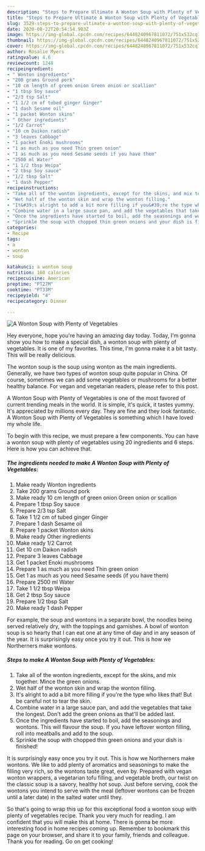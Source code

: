 ```yaml
---
description: "Steps to Prepare Ultimate A Wonton Soup with Plenty of Vegetables"
title: "Steps to Prepare Ultimate A Wonton Soup with Plenty of Vegetables"
slug: 3529-steps-to-prepare-ultimate-a-wonton-soup-with-plenty-of-vegetables
date: 2020-08-22T20:54:54.903Z
image: https://img-global.cpcdn.com/recipes/6448240967811072/751x532cq70/a-wonton-soup-with-plenty-of-vegetables-recipe-main-photo.jpg
thumbnail: https://img-global.cpcdn.com/recipes/6448240967811072/751x532cq70/a-wonton-soup-with-plenty-of-vegetables-recipe-main-photo.jpg
cover: https://img-global.cpcdn.com/recipes/6448240967811072/751x532cq70/a-wonton-soup-with-plenty-of-vegetables-recipe-main-photo.jpg
author: Rosalie Myers
ratingvalue: 4.6
reviewcount: 1248
recipeingredient:
- " Wonton ingredients"
- "200 grams Ground pork"
- "10 cm length of green onion Green onion or scallion"
- "1 tbsp Soy sauce"
- "2/3 tsp Salt"
- "1 1/2 cm of tubed ginger Ginger"
- "1 dash Sesame oil"
- "1 packet Wonton skins"
- " Other ingredients"
- "1/2 Carrot"
- "10 cm Daikon radish"
- "3 leaves Cabbage"
- "1 packet Enoki mushrooms"
- "1 as much as you need Thin green onion"
- "1 as much as you need Sesame seeds if you have them"
- "2500 ml Water"
- "1 1/2 tbsp Weipa"
- "2 tbsp Soy sauce"
- "1/2 tbsp Salt"
- "1 dash Pepper"
recipeinstructions:
- "Take all of the wonton ingredients, except for the skins, and mix together. Mince the green onions."
- "Wet half of the wonton skin and wrap the wonton filling."
- "It&#39;s alright to add a bit more filling if you&#39;re the type who likes that! But be careful not to tear the skin."
- "Combine water in a large sauce pan, and add the vegetables that take the longest. Don&#39;t add the green onions as that&#39;ll be added last."
- "Once the ingredients have started to boil, add the seasonings and wontons. This will flavour the soup.  If you have leftover wonton filling, roll into meatballs and add to the soup."
- "Sprinkle the soup with chopped thin green onions and your dish is finished!"
categories:
- Recipe
tags:
- a
- wonton
- soup

katakunci: a wonton soup 
nutrition: 160 calories
recipecuisine: American
preptime: "PT27M"
cooktime: "PT33M"
recipeyield: "4"
recipecategory: Dinner

---
```



![A Wonton Soup with Plenty of Vegetables](https://img-global.cpcdn.com/recipes/6448240967811072/751x532cq70/a-wonton-soup-with-plenty-of-vegetables-recipe-main-photo.jpg)

Hey everyone, hope you're having an amazing day today. Today, I'm gonna show you how to make a special dish, a wonton soup with plenty of vegetables. It is one of my favorites. This time, I'm gonna make it a bit tasty. This will be really delicious.

The wonton soup is the soup using wonton as the main ingredients. Generally, we have two types of wonton soup quite popular in China. Of course, sometimes we can add some vegetables or mushrooms for a better healthy balance. For vegan and vegetarian readers, please refer to this post.

A Wonton Soup with Plenty of Vegetables is one of the most favored of current trending meals in the world. It is simple, it's quick, it tastes yummy. It's appreciated by millions every day. They are fine and they look fantastic. A Wonton Soup with Plenty of Vegetables is something which I have loved my whole life.


To begin with this recipe, we must prepare a few components. You can have a wonton soup with plenty of vegetables using 20 ingredients and 6 steps. Here is how you can achieve that.

<!--inarticleads1-->

##### The ingredients needed to make A Wonton Soup with Plenty of Vegetables:

1. Make ready  Wonton ingredients
1. Take 200 grams Ground pork
1. Make ready 10 cm length of green onion Green onion or scallion
1. Prepare 1 tbsp Soy sauce
1. Prepare 2/3 tsp Salt
1. Take 1 1/2 cm of tubed ginger Ginger
1. Prepare 1 dash Sesame oil
1. Prepare 1 packet Wonton skins
1. Make ready  Other ingredients
1. Make ready 1/2 Carrot
1. Get 10 cm Daikon radish
1. Prepare 3 leaves Cabbage
1. Get 1 packet Enoki mushrooms
1. Prepare 1 as much as you need Thin green onion
1. Get 1 as much as you need Sesame seeds (if you have them)
1. Prepare 2500 ml Water
1. Take 1 1/2 tbsp Weipa
1. Get 2 tbsp Soy sauce
1. Prepare 1/2 tbsp Salt
1. Make ready 1 dash Pepper


For example, the soup and wontons in a separate bowl, the noodles being served relatively dry, with the toppings and garnishes. A bowl of wonton soup is so hearty that I can eat one at any time of day and in any season of the year. It is surprisingly easy once you try it out. This is how we Northerners make wontons. 

<!--inarticleads2-->

##### Steps to make A Wonton Soup with Plenty of Vegetables:

1. Take all of the wonton ingredients, except for the skins, and mix together. Mince the green onions.
1. Wet half of the wonton skin and wrap the wonton filling.
1. It&#39;s alright to add a bit more filling if you&#39;re the type who likes that! But be careful not to tear the skin.
1. Combine water in a large sauce pan, and add the vegetables that take the longest. Don&#39;t add the green onions as that&#39;ll be added last.
1. Once the ingredients have started to boil, add the seasonings and wontons. This will flavour the soup.  If you have leftover wonton filling, roll into meatballs and add to the soup.
1. Sprinkle the soup with chopped thin green onions and your dish is finished!


It is surprisingly easy once you try it out. This is how we Northerners make wontons. We like to add plenty of aromatics and seasonings to make the filling very rich, so the wontons taste great, even by. Prepared with vegan wonton wrappers, a vegetarian tofu filling, and vegetable broth, our twist on the classic soup is a savory, healthy hot soup. Just before serving, cook the wontons you intend to serve with the meal (leftover wontons can be frozen until a later date) in the salted water until they. 

So that's going to wrap this up for this exceptional food a wonton soup with plenty of vegetables recipe. Thank you very much for reading. I am confident that you will make this at home. There is gonna be more interesting food in home recipes coming up. Remember to bookmark this page on your browser, and share it to your family, friends and colleague. Thank you for reading. Go on get cooking!
